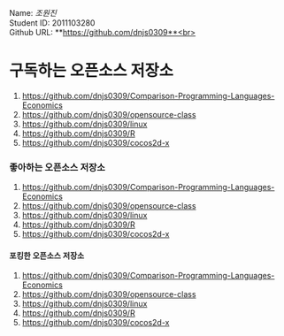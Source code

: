 
Name: *_조원진_*<br>
Student ID: 2011103280<br>
Github URL: **https://github.com/dnjs0309**<br>
# 구독하는 오픈소스 저장소

1. https://github.com/dnjs0309/Comparison-Programming-Languages-Economics
2. https://github.com/dnjs0309/opensource-class
3. https://github.com/dnjs0309/linux
4. https://github.com/dnjs0309/R
5. https://github.com/dnjs0309/cocos2d-x

### 좋아하는 오픈소스 저장소

1. https://github.com/dnjs0309/Comparison-Programming-Languages-Economics
2. https://github.com/dnjs0309/opensource-class
3. https://github.com/dnjs0309/linux
4. https://github.com/dnjs0309/R
5. https://github.com/dnjs0309/cocos2d-x

#### 포킹한 오픈소스 저장소

1. https://github.com/dnjs0309/Comparison-Programming-Languages-Economics
2. https://github.com/dnjs0309/opensource-class
3. https://github.com/dnjs0309/linux
4. https://github.com/dnjs0309/R 
5. https://github.com/dnjs0309/cocos2d-x

